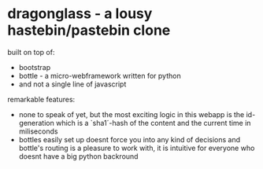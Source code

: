 # dragonglass - a lousy hastebin/pastebin clone

built on top of:
- bootstrap
- bottle - a micro-webframework written for python
- and not a single line of javascript

remarkable features:
- none to speak of yet, but the most exciting logic in this webapp is the id-generation which is a `sha1´-hash of the content and the current time in miliseconds
- bottles easily set up doesnt force you into any kind of decisions and bottle's routing is a pleasure to work with, it is intuitive for everyone who doesnt have a big python backround
